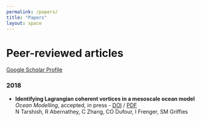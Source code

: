 ```yaml
---
permalink: /papers/
title: "Papers"
layout: space
---
```

# Peer-reviewed articles

[Google Scholar Profile](https://scholar.google.com/citations?user=oam2ZBkAAAAJ&hl=en)

### 2018

*  **Identifying Lagrangian coherent vortices in a mesoscale ocean model**  
   *Ocean Modelling*, accepted, in press - [DOI][d1] / [PDF][p1]  
   N Tarshish, R Abernathey, C Zhang, CO Dufour, I Frenger, SM Griffies

   [d1]: https://doi.org/10.1016/j.ocemod.2018.07.001
   [p1]: /files/tarshish_2018.pdf
